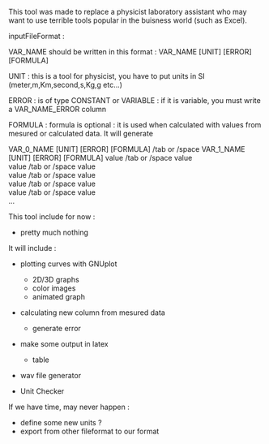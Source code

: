 
This tool was made to replace a physicist laboratory assistant who may want to use terrible tools popular in the buisness world (such as Excel).


inputFileFormat :

VAR_NAME should be written in this format : VAR_NAME [UNIT] [ERROR] [FORMULA]

UNIT    : this is a tool for physicist, you have to put units in SI (meter,m,Km,second,s,Kg,g etc...)

ERROR   : is of type CONSTANT or VARIABLE : if it is variable, you must write a VAR_NAME_ERROR column

FORMULA : formula is optional : it is used when calculated with values from mesured or calculated data. It will generate 




VAR_0_NAME [UNIT] [ERROR] [FORMULA]     /tab or /space    VAR_1_NAME [UNIT] [ERROR] [FORMULA]
value                                   /tab or /space    value                              
value                                   /tab or /space    value                              
value                                   /tab or /space    value                              
value                                   /tab or /space    value                              
value                                   /tab or /space    value                              
...                                                                                          





This tool include for now :

- pretty much nothing


It will include :

- plotting curves with GNUplot
	- 2D/3D graphs
	- color images
	- animated graph

- calculating new column from mesured data
	- generate error

- make some output in latex
	- table

- wav file generator

- Unit Checker


If we have time, may never happen :

- define some new units ?
- export from other fileformat to our format




